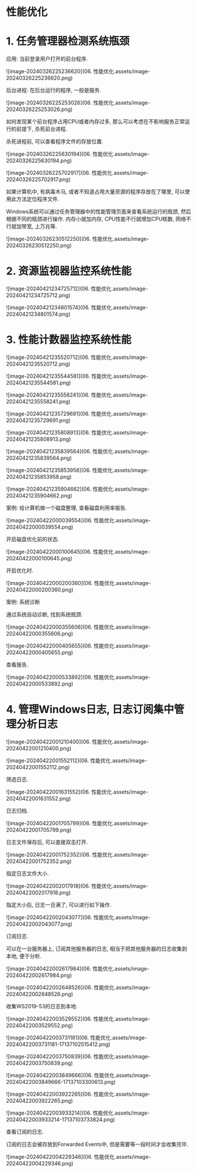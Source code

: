 # 性能优化

# 1. 任务管理器检测系统瓶颈

应用: 当前登录用户打开的前台程序.

![image-20240326225236620](06. 性能优化.assets/image-20240326225236620.png)

后台进程: 在后台运行的程序, 一般是服务.

![image-20240326225253026](06. 性能优化.assets/image-20240326225253026.png)

如何发现某个前台程序占用CPU或者内存过多, 那么可以考虑在不影响服务正常运行的前提下, 杀死前台进程. 

杀死进程前, 可以查看程序文件的存放位置.

![image-20240326225630194](06. 性能优化.assets/image-20240326225630194.png)

![image-20240326225702917](06. 性能优化.assets/image-20240326225702917.png)

如果计算机中, 有病毒木马, 或者不知道占用大量资源的程序存放在了哪里, 可以使用此方法定位程序文件.

Windows系统可以通过任务管理器中的性能管理页面来查看系统运行的瓶颈, 然后根据不同的瓶颈进行操作. 内存小就加内存, CPU性能不行就增加CPU核数, 网络不行就加带宽, 上万兆等.

![image-20240326230512250](06. 性能优化.assets/image-20240326230512250.png)

# 2. 资源监视器监控系统性能

![image-20240421234725712](06. 性能优化.assets/image-20240421234725712.png)

![image-20240421234801574](06. 性能优化.assets/image-20240421234801574.png)

# 3. 性能计数器监控系统性能

![image-20240421235520712](06. 性能优化.assets/image-20240421235520712.png)

![image-20240421235544581](06. 性能优化.assets/image-20240421235544581.png)

![image-20240421235558241](06. 性能优化.assets/image-20240421235558241.png)

![image-20240421235729691](06. 性能优化.assets/image-20240421235729691.png)

![image-20240421235808913](06. 性能优化.assets/image-20240421235808913.png)

![image-20240421235839564](06. 性能优化.assets/image-20240421235839564.png)

![image-20240421235853958](06. 性能优化.assets/image-20240421235853958.png)

![image-20240421235904662](06. 性能优化.assets/image-20240421235904662.png)

案例: 给计算机做一个磁盘整理, 查看磁盘利用率报告.

![image-20240422000039554](06. 性能优化.assets/image-20240422000039554.png)

开启磁盘优化前的状态.

![image-20240422000100645](06. 性能优化.assets/image-20240422000100645.png)

开启优化时.

![image-20240422000200360](06. 性能优化.assets/image-20240422000200360.png)

案例: 系统诊断

通过系统自动诊断, 找到系统瓶颈.

![image-20240422000355606](06. 性能优化.assets/image-20240422000355606.png)

![image-20240422000405655](06. 性能优化.assets/image-20240422000405655.png)

查看报告.

![image-20240422000533892](06. 性能优化.assets/image-20240422000533892.png)

# 4. 管理Windows日志, 日志订阅集中管理分析日志

![image-20240422001210400](06. 性能优化.assets/image-20240422001210400.png)

![image-20240422001552112](06. 性能优化.assets/image-20240422001552112.png)

筛选日志.

![image-20240422001631552](06. 性能优化.assets/image-20240422001631552.png)

日志归档.

![image-20240422001705799](06. 性能优化.assets/image-20240422001705799.png)

日志文件保存后, 可以直接双击打开.

![image-20240422001752352](06. 性能优化.assets/image-20240422001752352.png)

指定日志文件大小.

![image-20240422002017918](06. 性能优化.assets/image-20240422002017918.png)

指定大小后, 日志一旦满了, 可以进行如下操作.

![image-20240422002043077](06. 性能优化.assets/image-20240422002043077.png)

订阅日志.

可以在一台服务器上, 订阅其他服务器的日志, 相当于把其他服务器的日志收集到本地, 便于分析.

![image-20240422002617984](06. 性能优化.assets/image-20240422002617984.png)

![image-20240422002648526](06. 性能优化.assets/image-20240422002648526.png)

收集WS2019-53的日志到本地.

![image-20240422003529552](06. 性能优化.assets/image-20240422003529552.png)

![image-20240422003731181](06. 性能优化.assets/image-20240422003731181-17137102515412.png)

![image-20240422003750839](06. 性能优化.assets/image-20240422003750839.png)

![image-20240422003849666](06. 性能优化.assets/image-20240422003849666-17137103300613.png)

![image-20240422003922265](06. 性能优化.assets/image-20240422003922265.png)

![image-20240422003933214](06. 性能优化.assets/image-20240422003933214-17137103733824.png)

查看订阅的日志.

订阅的日志会被存放到Forwarded Events中, 但是需要等一段时间才会收集完毕.

![image-20240422004229346](06. 性能优化.assets/image-20240422004229346.png)
